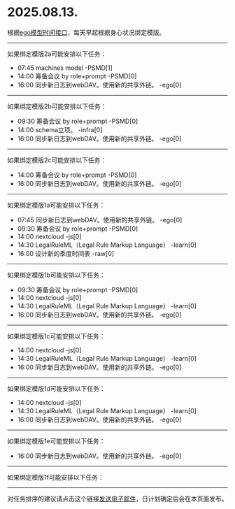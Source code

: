 # 2025.08.13.

根据[ego模型时间接口](https://gitee.com/hyg/blog/blob/master/timeflow.md)，每天早起根据身心状况绑定模版。

---
如果绑定模版2a可能安排以下任务：

- 07:45	machines model -PSMD[1]
- 14:00	筹备会议 by role+prompt -PSMD[0]
- 16:00	同步新日志到webDAV。使用新的共享外链。 -ego[0]

---
如果绑定模版2b可能安排以下任务：

- 09:30	筹备会议 by role+prompt -PSMD[0]
- 14:00	schema立项。 -infra[0]
- 16:00	同步新日志到webDAV。使用新的共享外链。 -ego[0]

---
如果绑定模版2c可能安排以下任务：

- 14:00	筹备会议 by role+prompt -PSMD[0]
- 16:00	同步新日志到webDAV。使用新的共享外链。 -ego[0]

---
如果绑定模版1a可能安排以下任务：

- 07:45	同步新日志到webDAV。使用新的共享外链。 -ego[0]
- 09:30	筹备会议 by role+prompt -PSMD[0]
- 14:00	nextcloud -js[0]
- 14:30	LegalRuleML（Legal Rule Markup Language） -learn[0]
- 16:00	设计新的季度时间表 -raw[0]

---
如果绑定模版1b可能安排以下任务：

- 09:30	筹备会议 by role+prompt -PSMD[0]
- 14:00	nextcloud -js[0]
- 14:30	LegalRuleML（Legal Rule Markup Language） -learn[0]
- 16:00	同步新日志到webDAV。使用新的共享外链。 -ego[0]

---
如果绑定模版1c可能安排以下任务：

- 14:00	nextcloud -js[0]
- 14:30	LegalRuleML（Legal Rule Markup Language） -learn[0]
- 16:00	同步新日志到webDAV。使用新的共享外链。 -ego[0]

---
如果绑定模版1d可能安排以下任务：

- 14:00	nextcloud -js[0]
- 14:30	LegalRuleML（Legal Rule Markup Language） -learn[0]
- 16:00	同步新日志到webDAV。使用新的共享外链。 -ego[0]

---
如果绑定模版1e可能安排以下任务：

- 16:00	同步新日志到webDAV。使用新的共享外链。 -ego[0]

---
如果绑定模版1f可能安排以下任务：


---
对任务排序的建议请点击这个链接<a href="mailto:huangyg@mars22.com?subject=关于2025.08.13.任务排序的建议&body=date: 2025.08.13.%0D%0Afile: ../../blog/release/time/d.20250813.md%0D%0A---请勿修改邮件主题及以上内容---%0D%0A">发送电子邮件</a>，日计划确定后会在本页面发布。